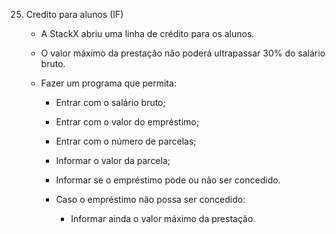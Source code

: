 25. Credito para alunos (IF)

    - A StackX abriu uma linha de crédito para os alunos. 
    
    - O valor máximo da prestação não poderá ultrapassar 30% do salário bruto. 
    
    - Fazer um programa que permita:
        - Entrar com o salário bruto;
        
        - Entrar com o valor do empréstimo;
        
        - Entrar com o número de parcelas;
        
        - Informar o valor da parcela;
        
        - Informar se o empréstimo pode ou não ser concedido. 
        
        - Caso o empréstimo não possa ser concedido:
            - Informar ainda o valor máximo da prestação.